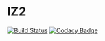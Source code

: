 # IZ2
[![Build Status](https://travis-ci.org/mortawe/IZ2.svg?branch=master)](https://travis-ci.org/mortawe/IZ2)
[![Codacy Badge](https://api.codacy.com/project/badge/Grade/a9c4c3b6f9e3458ea0d0972dc21680a4)](https://www.codacy.com/manual/mortawe/IZ2?utm_source=github.com&amp;utm_medium=referral&amp;utm_content=mortawe/IZ2&amp;utm_campaign=Badge_Grade)
